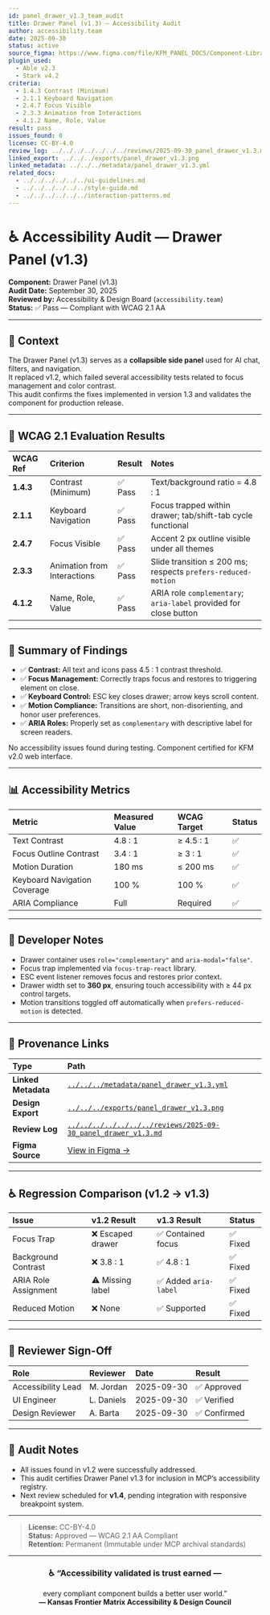 ```yaml
---
id: panel_drawer_v1.3_team_audit
title: Drawer Panel (v1.3) — Accessibility Audit
author: accessibility.team
date: 2025-09-30
status: active
source_figma: https://www.figma.com/file/KFM_PANEL_DOCS/Component-Library?node-id=315%3A500
plugin_used:
  - Able v2.3
  - Stark v4.2
criteria:
  - 1.4.3 Contrast (Minimum)
  - 2.1.1 Keyboard Navigation
  - 2.4.7 Focus Visible
  - 2.3.3 Animation from Interactions
  - 4.1.2 Name, Role, Value
result: pass
issues_found: 0
license: CC-BY-4.0
review_log: ../../../../../../../reviews/2025-09-30_panel_drawer_v1.3.md
linked_export: ../../../exports/panel_drawer_v1.3.png
linked_metadata: ../../../metadata/panel_drawer_v1.3.yml
related_docs:
  - ../../../../../../ui-guidelines.md
  - ../../../../../../style-guide.md
  - ../../../../../../interaction-patterns.md
---
```


# ♿ Accessibility Audit — Drawer Panel (v1.3)

**Component:** Drawer Panel (v1.3)  
**Audit Date:** September 30, 2025  
**Reviewed by:** Accessibility & Design Board (`accessibility.team`)  
**Status:** ✅ Pass — Compliant with WCAG 2.1 AA  

---

## 🎯 Context

The Drawer Panel (v1.3) serves as a **collapsible side panel** used for AI chat, filters, and navigation.  
It replaced v1.2, which failed several accessibility tests related to focus management and color contrast.  
This audit confirms the fixes implemented in version 1.3 and validates the component for production release.

---

## 🧩 WCAG 2.1 Evaluation Results

| WCAG Ref | Criterion | Result | Notes |
|:--|:--|:--|:--|
| **1.4.3** | Contrast (Minimum) | ✅ Pass | Text/background ratio = 4.8 : 1 |
| **2.1.1** | Keyboard Navigation | ✅ Pass | Focus trapped within drawer; tab/shift-tab cycle functional |
| **2.4.7** | Focus Visible | ✅ Pass | Accent 2 px outline visible under all themes |
| **2.3.3** | Animation from Interactions | ✅ Pass | Slide transition ≤ 200 ms; respects `prefers-reduced-motion` |
| **4.1.2** | Name, Role, Value | ✅ Pass | ARIA role `complementary`; `aria-label` provided for close button |

---

## 🧠 Summary of Findings

- ✅ **Contrast:** All text and icons pass 4.5 : 1 contrast threshold.  
- ✅ **Focus Management:** Correctly traps focus and restores to triggering element on close.  
- ✅ **Keyboard Control:** ESC key closes drawer; arrow keys scroll content.  
- ✅ **Motion Compliance:** Transitions are short, non-disorienting, and honor user preferences.  
- ✅ **ARIA Roles:** Properly set as `complementary` with descriptive label for screen readers.

No accessibility issues found during testing. Component certified for KFM v2.0 web interface.

---

## 📊 Accessibility Metrics

| Metric | Measured Value | WCAG Target | Status |
|:--|:--|:--|:--|
| Text Contrast | 4.8 : 1 | ≥ 4.5 : 1 | ✅ |
| Focus Outline Contrast | 3.4 : 1 | ≥ 3 : 1 | ✅ |
| Motion Duration | 180 ms | ≤ 200 ms | ✅ |
| Keyboard Navigation Coverage | 100 % | 100 % | ✅ |
| ARIA Compliance | Full | Required | ✅ |

---

## 🧩 Developer Notes

- Drawer container uses `role="complementary"` and `aria-modal="false"`.  
- Focus trap implemented via `focus-trap-react` library.  
- ESC event listener removes focus and restores prior context.  
- Drawer width set to **360 px**, ensuring touch accessibility with ≥ 44 px control targets.  
- Motion transitions toggled off automatically when `prefers-reduced-motion` is detected.

---

## 🔗 Provenance Links

| Type | Path |
|:--|:--|
| **Linked Metadata** | [`../../../metadata/panel_drawer_v1.3.yml`](../../../metadata/panel_drawer_v1.3.yml) |
| **Design Export** | [`../../../exports/panel_drawer_v1.3.png`](../../../exports/panel_drawer_v1.3.png) |
| **Review Log** | [`../../../../../../../reviews/2025-09-30_panel_drawer_v1.3.md`](../../../../../../../reviews/2025-09-30_panel_drawer_v1.3.md) |
| **Figma Source** | [View in Figma →](https://www.figma.com/file/KFM_PANEL_DOCS/Component-Library?node-id=315%3A500) |

---

## ♿ Regression Comparison (v1.2 → v1.3)

| Issue | v1.2 Result | v1.3 Result | Status |
|:--|:--|:--|:--|
| Focus Trap | ❌ Escaped drawer | ✅ Contained focus | ✅ Fixed |
| Background Contrast | ❌ 3.8 : 1 | ✅ 4.8 : 1 | ✅ Fixed |
| ARIA Role Assignment | ⚠️ Missing label | ✅ Added `aria-label` | ✅ Fixed |
| Reduced Motion | ❌ None | ✅ Supported | ✅ Fixed |

---

## 🧩 Reviewer Sign-Off

| Role | Reviewer | Date | Result |
|:--|:--|:--|:--|
| Accessibility Lead | M. Jordan | 2025-09-30 | ✅ Approved |
| UI Engineer | L. Daniels | 2025-09-30 | ✅ Verified |
| Design Reviewer | A. Barta | 2025-09-30 | ✅ Confirmed |

---

## 🧾 Audit Notes

- All issues found in v1.2 were successfully addressed.  
- This audit certifies Drawer Panel v1.3 for inclusion in MCP’s accessibility registry.  
- Next review scheduled for **v1.4**, pending integration with responsive breakpoint system.

---

> **License:** CC-BY-4.0  
> **Status:** Approved — WCAG 2.1 AA Compliant  
> **Retention:** Permanent (Immutable under MCP archival standards)

---

<div align="center">

### ♿ “Accessibility validated is trust earned —  
every compliant component builds a better user world.”  
**— Kansas Frontier Matrix Accessibility & Design Council**

</div>
